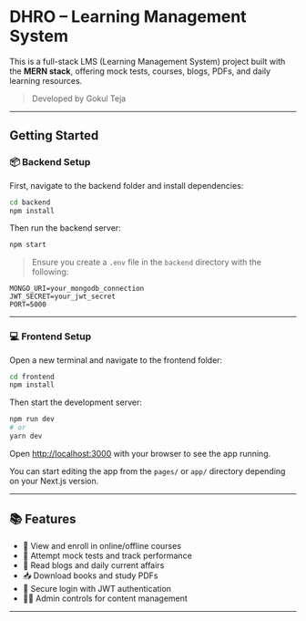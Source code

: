 # DHRO – Learning Management System

This is a full-stack LMS (Learning Management System) project built with the **MERN stack**, offering mock tests, courses, blogs, PDFs, and daily learning resources.

> Developed by Gokul Teja

---

## Getting Started

### 📦 Backend Setup

First, navigate to the backend folder and install dependencies:

```bash
cd backend
npm install
```

Then run the backend server:

```bash
npm start
```

> Ensure you create a `.env` file in the `backend` directory with the following:

```env
MONGO_URI=your_mongodb_connection
JWT_SECRET=your_jwt_secret
PORT=5000
```

---

### 💻 Frontend Setup

Open a new terminal and navigate to the frontend folder:

```bash
cd frontend
npm install
```

Then start the development server:

```bash
npm run dev
# or
yarn dev
```

Open [http://localhost:3000](http://localhost:3000) with your browser to see the app running.

You can start editing the app from the `pages/` or `app/` directory depending on your Next.js version.

---

## 📚 Features

- 📖 View and enroll in online/offline courses  
- 🧪 Attempt mock tests and track performance  
- 📰 Read blogs and daily current affairs  
- 📥 Download books and study PDFs  
- 🔐 Secure login with JWT authentication  
- 🧑‍💼 Admin controls for content management  

---
